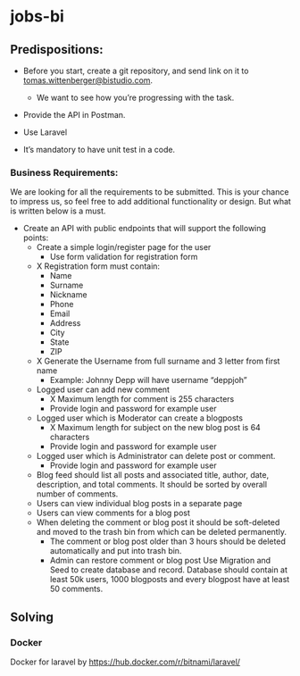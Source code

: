 # jobs-bi

## Predispositions:
- Before you start, create a git repository, and send link on it to tomas.wittenberger@bistudio.com. 
  - We want to see how you’re progressing with the task.

- Provide the API in Postman.
- Use Laravel
- It’s mandatory to have unit test in a code.

### Business Requirements:
We are looking for all the requirements to be submitted. This is your chance to impress us, so feel free to add
additional functionality or design. But what is written below is a must.
- Create an API with public endpoints that will support the following points:
  - Create a simple login/register page for the user
    - Use form validation for registration form
  - X Registration form must contain:
    -  Name
    -  Surname
    -  Nickname
    -  Phone
    -  Email
    -  Address
    -  City
    -  State
    -  ZIP
  - X Generate the Username from full surname and 3 letter from first name
    - Example: Johnny Depp will have username “deppjoh”
  -  Logged user can add new comment
      - X Maximum length for comment is 255 characters
      - Provide login and password for example user
  -  Logged user which is Moderator can create a blogposts
      - X Maximum length for subject on the new blog post is 64 characters
      - Provide login and password for example user
  -  Logged user which is Administrator can delete post or comment.
      - Provide login and password for example user
  -  Blog feed should list all posts and associated title, author, date, description, and total comments. It
  should be sorted by overall number of comments.
  -  Users can view individual blog posts in a separate page
  -  Users can view comments for a blog post
  -  When deleting the comment or blog post it should be soft-deleted and moved to the trash bin from
  which can be deleted permanently.
     - The comment or blog post older than 3 hours should be deleted automatically and put into
  trash bin.
     - Admin can restore comment or blog post
Use Migration and Seed to create database and record. Database should contain at least 50k users, 1000
blogposts and every blogpost have at least 50 comments.

## Solving


### Docker

Docker for laravel by https://hub.docker.com/r/bitnami/laravel/
